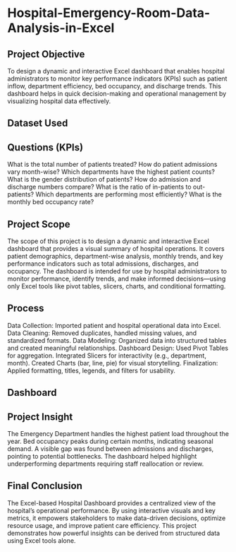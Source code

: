 # Hospital-Emergency-Room-Data-Analysis-in-Excel
## Project Objective 
To design a dynamic and interactive Excel dashboard that enables hospital administrators to monitor key performance indicators (KPIs) such as patient inflow, department efficiency, bed occupancy, and discharge trends. This dashboard helps in quick decision-making and operational management by visualizing hospital data effectively.
## Dataset Used

## Questions (KPIs)
What is the total number of patients treated?
How do patient admissions vary month-wise?
Which departments have the highest patient counts?
What is the gender distribution of patients?
How do admission and discharge numbers compare?
What is the ratio of in-patients to out-patients?
Which departments are performing most efficiently?
What is the monthly bed occupancy rate?
## Project Scope
The scope of this project is to design a dynamic and interactive Excel dashboard that provides a visual summary of hospital operations. It covers patient demographics, department-wise analysis, monthly trends, and key performance indicators such as total admissions, discharges, and occupancy. The dashboard is intended for use by hospital administrators to monitor performance, identify trends, and make informed decisions—using only Excel tools like pivot tables, slicers, charts, and conditional formatting.
## Process
Data Collection: Imported patient and hospital operational data into Excel.
Data Cleaning: Removed duplicates, handled missing values, and standardized formats.
Data Modeling: Organized data into structured tables and created meaningful relationships.
Dashboard Design:
Used Pivot Tables for aggregation.
Integrated Slicers for interactivity (e.g., department, month).
Created Charts (bar, line, pie) for visual storytelling.
Finalization: Applied formatting, titles, legends, and filters for usability.
## Dashboard

## Project Insight
The Emergency Department handles the highest patient load throughout the year.
Bed occupancy peaks during certain months, indicating seasonal demand.
A visible gap was found between admissions and discharges, pointing to potential bottlenecks.
The dashboard helped highlight underperforming departments requiring staff reallocation or review.
## Final Conclusion
The Excel-based Hospital Dashboard provides a centralized view of the hospital’s operational performance. By using interactive visuals and key metrics, it empowers stakeholders to make data-driven decisions, optimize resource usage, and improve patient care efficiency. This project demonstrates how powerful insights can be derived from structured data using Excel tools alone.
